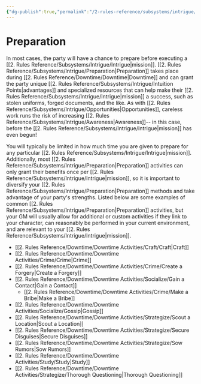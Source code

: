 ```yaml
---
{"dg-publish":true,"permalink":"/2-rules-reference/subsystems/intrigue/preparation/"}
---
```


# Preparation

In most cases, the party will have a chance to prepare before executing a [[2. Rules Reference/Subsystems/Intrigue/Intrigue\|mission]]. [[2. Rules Reference/Subsystems/Intrigue/Preparation\|Preparation]] takes place during [[2. Rules Reference/Downtime/Downtime\|Downtime]] and can grant the party unique [[2. Rules Reference/Subsystems/Intrigue/Intuition Points\|advantages]] and specialized resources that can help make their [[2. Rules Reference/Subsystems/Intrigue/Intrigue\|mission]] a success, such as stolen uniforms, forged documents, and the like. As with [[2. Rules Reference/Subsystems/Intrigue/Opportunities\|Opportunities]], careless work runs the risk of increasing [[2. Rules Reference/Subsystems/Intrigue/Awareness\|Awareness]]-- in this case, before the [[2. Rules Reference/Subsystems/Intrigue/Intrigue\|mission]] has even begun! 

You will typically be limited in how much time you are given to prepare for any particular [[2. Rules Reference/Subsystems/Intrigue/Intrigue\|mission]]. Additionally, most [[2. Rules Reference/Subsystems/Intrigue/Preparation\|Preparation]] activities can only grant their benefits once per [[2. Rules Reference/Subsystems/Intrigue/Intrigue\|mission]], so it is important to diversify your [[2. Rules Reference/Subsystems/Intrigue/Preparation\|Preparation]] methods and take advantage of your party's strengths. Listed below are some examples of common [[2. Rules Reference/Subsystems/Intrigue/Preparation\|Preparation]] activities, but your GM will usually allow for additional or custom activities if they link to your character, can reasonably be performed in your current environment, and are relevant to your [[2. Rules Reference/Subsystems/Intrigue/Intrigue\|mission]]. 

- [[2. Rules Reference/Downtime/Downtime Activities/Craft/Craft\|Craft]] 
- [[2. Rules Reference/Downtime/Downtime Activities/Crime/Crime\|Crime]] 
- [[2. Rules Reference/Downtime/Downtime Activities/Crime/Create a Forgery\|Create a Forgery]] 
- [[2. Rules Reference/Downtime/Downtime Activities/Socialize/Gain a Contact\|Gain a Contact]] 
	- [[2. Rules Reference/Downtime/Downtime Activities/Crime/Make a Bribe\|Make a Bribe]] 
- [[2. Rules Reference/Downtime/Downtime Activities/Socialize/Gossip\|Gossip]] 
- [[2. Rules Reference/Downtime/Downtime Activities/Strategize/Scout a Location\|Scout a Location]] 
- [[2. Rules Reference/Downtime/Downtime Activities/Strategize/Secure Disguises\|Secure Disguises]] 
- [[2. Rules Reference/Downtime/Downtime Activities/Strategize/Sow Rumors\|Sow Rumors]]
- [[2. Rules Reference/Downtime/Downtime Activities/Study/Study\|Study]] 
- [[2. Rules Reference/Downtime/Downtime Activities/Strategize/Thorough Questioning\|Thorough Questioning]] 